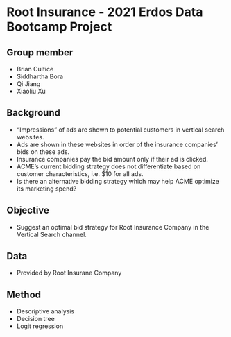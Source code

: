 # Root Insurance - 2021 Erdos Data Bootcamp Project

## Group member
- Brian Cultice 
- Siddhartha Bora
- Qi Jiang 
- Xiaoliu Xu 

## Background
- “Impressions” of ads are shown to potential customers in vertical search websites.
- Ads are shown in these websites in order of the insurance companies’ bids on these ads.
- Insurance companies pay the bid amount only if their ad is clicked.
- ACME’s current bidding strategy does not differentiate based on customer characteristics,  i.e. $10 for all ads.
- Is there an alternative bidding strategy which may help ACME optimize its marketing spend?

## Objective
- Suggest an optimal bid strategy for Root Insurance Company in the Vertical Search channel.

## Data
- Provided by Root Insurane Company

## Method
- Descriptive analysis
- Decision tree
- Logit regression
